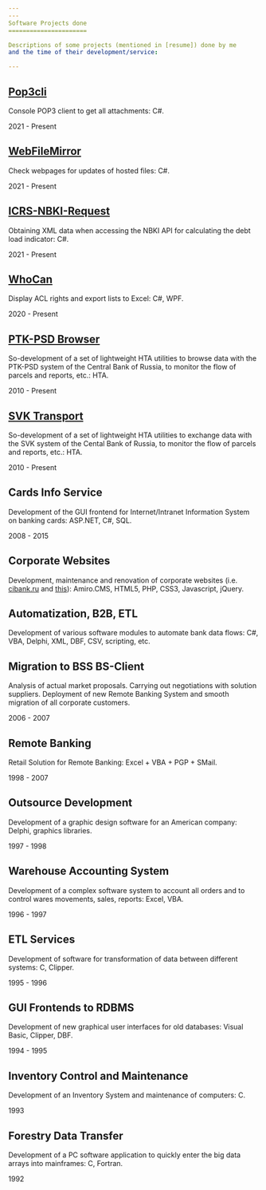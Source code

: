 ```yaml
---
---
Software Projects done
======================

Descriptions of some projects (mentioned in [resume]) done by me
and the time of their development/service:

---
```


## [Pop3cli]

Console POP3 client to get all attachments: C#.

2021 - Present

## [WebFileMirror]

Check webpages for updates of hosted files: C#.

2021 - Present

## [ICRS-NBKI-Request]

Obtaining XML data when accessing the NBKI API for calculating the debt
load indicator: C#.

2021 - Present

## [WhoCan]

Display ACL rights and export lists to Excel: C#, WPF.

2020 - Present

## [PTK-PSD Browser]

So-development of a set of lightweight HTA utilities to browse data with the 
PTK-PSD system of the Central Bank of Russia, to monitor the flow of parcels 
and reports, etc.: HTA.

2010 - Present

## [SVK Transport]

So-development of a set of lightweight HTA utilities to exchange data with 
the SVK system of the Cental Bank of Russia, to monitor the flow of parcels 
and reports, etc.: HTA.

2010 - Present

## Cards Info Service

Development of the GUI frontend for Internet/Intranet Information System on 
banking cards: ASP.NET, C#, SQL.

2008 - 2015

## Corporate Websites

Development, maintenance and renovation of corporate websites
(i.e. [cibank.ru] and [this]):
Amiro.CMS, HTML5, PHP, CSS3, Javascript, jQuery.

## Automatization, B2B, ETL

Development of various software modules to automate bank data flows: 
C#, VBA, Delphi, XML, DBF, CSV, scripting, etc.

## Migration to BSS BS-Client

Analysis of actual market proposals. Carrying out negotiations with solution 
suppliers. Deployment of new Remote Banking System and smooth migration of 
all corporate customers.

2006 - 2007

## Remote Banking

Retail Solution for Remote Banking: Excel + VBA + PGP + SMail.

1998 - 2007

## Outsource Development

Development of a graphic design software for an American company: 
Delphi, graphics libraries.

1997 - 1998

## Warehouse Accounting System

Development of a complex software system to account all orders and to control 
wares movements, sales, reports: Excel, VBA.

1996 - 1997

## ETL Services

Development of software for transformation of data between different systems: 
C, Clipper.

1995 - 1996

## GUI Frontends to RDBMS

Development of new graphical user interfaces for old databases: 
Visual Basic, Clipper, DBF.

1994 - 1995

## Inventory Control and Maintenance

Development of an Inventory System and maintenance of computers: C.

1993

## Forestry Data Transfer

Development of a PC software application to quickly enter the big data arrays 
into mainframes: C, Fortran.

1992


[resume]: /en/resume
[Pop3cli]: /Pop3cli
[WebFileMirror]: /WebFileMirror
[ICRS-NBKI-Request]: /ICRS-NBKI-Request
[WhoCan]: /WhoCan
[PTK-PSD Browser]: /PTK-PSD-Browser-hta
[SVK Transport]: /SVK-Transport-hta
[cibank.ru]: https://cibank.ru/ "City Invest Bank"
[this]: /
